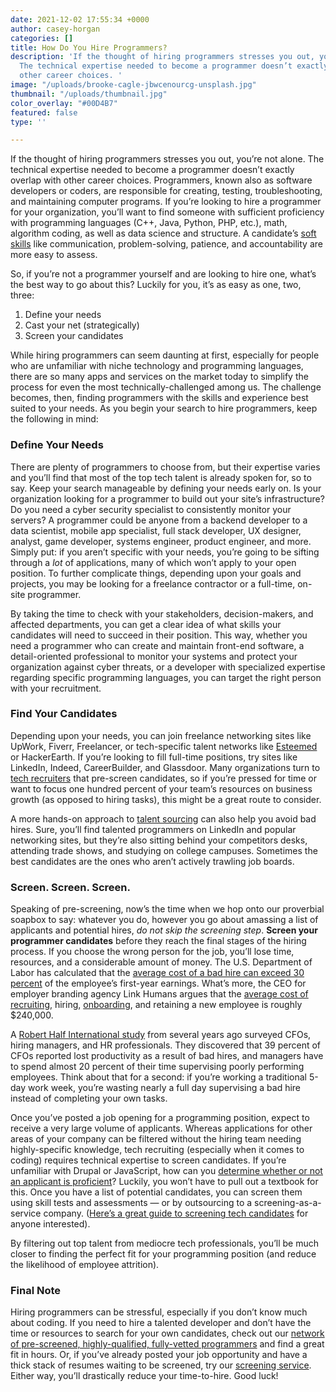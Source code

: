 ```yaml
---
date: 2021-12-02 17:55:34 +0000
author: casey-horgan
categories: []
title: How Do You Hire Programmers?
description: 'If the thought of hiring programmers stresses you out, you’re not alone.
  The technical expertise needed to become a programmer doesn’t exactly overlap with
  other career choices. '
image: "/uploads/brooke-cagle-jbwcenourcg-unsplash.jpg"
thumbnail: "/uploads/thumbnail.jpg"
color_overlay: "#00D4B7"
featured: false
type: ''

---
```

If the thought of hiring programmers stresses you out, you’re not alone. The technical expertise needed to become a programmer doesn’t exactly overlap with other career choices. Programmers, known also as software developers or coders, are responsible for creating, testing, troubleshooting, and maintaining computer programs. If you’re looking to hire a programmer for your organization, you’ll want to find someone with sufficient proficiency with programming languages (C++, Java, Python, PHP, etc.), math, algorithm coding, as well as data science and structure. A candidate’s [soft skills](https://esteemed.io/blog/2020/09/02/6-soft-skills-every-developer-needs-to-get-hired/) like communication, problem-solving, patience, and accountability are more easy to assess.

So, if you’re not a programmer yourself and are looking to hire one, what’s the best way to go about this? Luckily for you, it’s as easy as one, two, three:

1. Define your needs
2. Cast your net (strategically)
3. Screen your candidates

While hiring programmers can seem daunting at first, especially for people who are unfamiliar with niche technology and programming languages, there are so many apps and services on the market today to simplify the process for even the most technically-challenged among us. The challenge becomes, then, finding programmers with the skills and experience best suited to your needs. As you begin your search to hire programmers, keep the following in mind:

### Define Your Needs

There are plenty of programmers to choose from, but their expertise varies and you’ll find that most of the top tech talent is already spoken for, so to say. Keep your search manageable by defining your needs early on. Is your organization looking for a programmer to build out your site’s infrastructure? Do you need a cyber security specialist to consistently monitor your servers? A programmer could be anyone from a backend developer to a data scientist, mobile app specialist, full stack developer, UX designer, analyst, game developer, systems engineer, product engineer, and more. Simply put: if you aren’t specific with your needs, you’re going to be sifting through a _lot_ of applications, many of which won’t apply to your open position. To further complicate things, depending upon your goals and projects, you may be looking for a freelance contractor or a full-time, on-site programmer.

By taking the time to check with your stakeholders, decision-makers, and affected departments, you can get a clear idea of what skills your candidates will need to succeed in their position. This way, whether you need a programmer who can create and maintain front-end software, a detail-oriented professional to monitor your systems and protect your organization against cyber threats, or a developer with specialized expertise regarding specific programming languages, you can target the right person with your recruitment.

### Find Your Candidates

Depending upon your needs, you can join freelance networking sites like UpWork, Fiverr, Freelancer, or tech-specific talent networks like [Esteemed](https://esteemed.io/solutions/) or HackerEarth. If you’re looking to fill full-time positions, try sites like LinkedIn, Indeed, CareerBuilder, and Glassdoor. Many organizations turn to [tech recruiters](https://esteemed.io/screening/) that pre-screen candidates, so if you’re pressed for time or want to focus one hundred percent of your team’s resources on business growth (as opposed to hiring tasks), this might be a great route to consider.

A more hands-on approach to [talent sourcing](https://esteemed.io/blog/2020/09/09/how-digital-talent-sourcing-can-help-you-avoid-bad-hires/) can also help you avoid bad hires. Sure, you’ll find talented programmers on LinkedIn and popular networking sites, but they’re also sitting behind your competitors desks, attending trade shows, and studying on college campuses. Sometimes the best candidates are the ones who aren’t actively trawling job boards.

### Screen. Screen. Screen.

Speaking of pre-screening, now’s the time when we hop onto our proverbial soapbox to say: whatever you do, however you go about amassing a list of applicants and potential hires, _do not skip the screening step_. **Screen your programmer candidates** before they reach the final stages of the hiring process. If you choose the wrong person for the job, you’ll lose time, resources, and a considerable amount of money. The U.S. Department of Labor has calculated that the [average cost of a bad hire can exceed 30 percent](https://www.apollotechnical.com/cost-of-a-bad-hire/) of the employee’s first-year earnings. What’s more, the CEO for employer branding agency Link Humans argues that the [average cost of recruiting](https://www.forbes.com/sites/falonfatemi/2016/09/28/the-true-cost-of-a-bad-hire-its-more-than-you-think/), hiring, [onboarding](https://esteemed.io/blog/2020/10/21/an-80-point-employee-onboarding-checklist-for-long-term-success/), and retaining a new employee is roughly $240,000.

A [Robert Half International study](https://www.roberthalf.ca/sites/roberthalf.ca/files/rh-images/cost_of_bad_hire_ig_can_eng.pdf) from several years ago surveyed CFOs, hiring managers, and HR professionals. They discovered that 39 percent of CFOs reported lost productivity as a result of bad hires, and managers have to spend almost 20 percent of their time supervising poorly performing employees. Think about that for a second: if you’re working a traditional 5-day work week, you’re wasting nearly a full day supervising a bad hire instead of completing your own tasks.

Once you’ve posted a job opening for a programming position, expect to receive a very large volume of applicants. Whereas applications for other areas of your company can be filtered without the hiring team needing highly-specific knowledge, tech recruiting (especially when it comes to coding) requires technical expertise to screen candidates. If you’re unfamiliar with Drupal or JavaScript, how can you [determine whether or not an applicant is proficient](https://esteemed.io/blog/2021/08/19/the-power-of-candidate-assessments/)? Luckily, you won’t have to pull out a textbook for this. Once you have a list of potential candidates, you can screen them using skill tests and assessments — or by outsourcing to a screening-as-a-service company. ([Here’s a great guide to screening tech candidates](https://esteemed.io/blog/2021/08/24/the-beginner-s-guide-to-screening-and-evaluating-tech-candidates/) for anyone interested).

By filtering out top talent from mediocre tech professionals, you’ll be much closer to finding the perfect fit for your programming position (and reduce the likelihood of employee attrition).

### Final Note

Hiring programmers can be stressful, especially if you don’t know much about coding. If you need to hire a talented developer and don’t have the time or resources to search for your own candidates, check out our [network of pre-screened, highly-qualified, fully-vetted programmers](https://esteemed.io/get-a-quote/) and find a great fit in hours. Or, if you’ve already posted your job opportunity and have a thick stack of resumes waiting to be screened, try our [screening service](https://esteemed.io/screening/). Either way, you’ll drastically reduce your time-to-hire. Good luck!